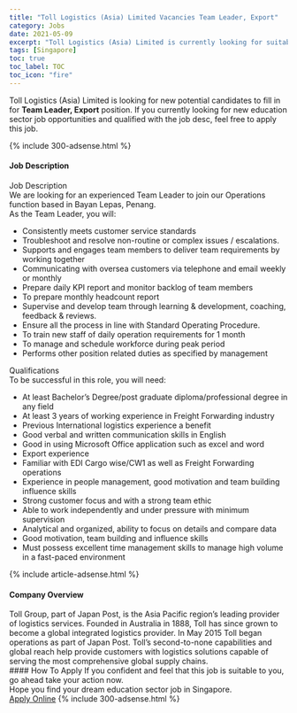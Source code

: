 ```yaml
---
title: "Toll Logistics (Asia) Limited Vacancies Team Leader, Export" 
category: Jobs 
date: 2021-05-09 
excerpt: "Toll Logistics (Asia) Limited is currently looking for suitable person to fill in the Team Leader, Export which positioned at Singapore" 
tags: [Singapore] 
toc: true 
toc_label: TOC 
toc_icon: "fire" 
--- 
```


<p>Toll Logistics (Asia) Limited is looking for new potential candidates to fill in for <b>Team Leader, Export</b> position. If you currently looking for new education sector job opportunities and qualified with the job desc, feel free to apply this job.
</p>{% include 300-adsense.html %} 
<div><div><h4>Job Description</h4></div><div><div><span><div><div>Job Description<br>We are looking for an experienced Team Leader to join our Operations function based in Bayan Lepas, Penang.<div>As the Team Leader, you will:</div><ul><li>Consistently meets customer service standards</li><li>Troubleshoot and resolve non-routine or complex issues / escalations.</li><li>Supports and engages team members to deliver team requirements by working together</li><li>Communicating with oversea customers via telephone and email weekly or monthly</li><li>Prepare daily KPI report and monitor backlog of team members</li><li>To prepare monthly headcount report</li><li>Supervise and develop team through learning &amp; development, coaching, feedback &amp; reviews.</li><li>Ensure all the process in line with Standard Operating Procedure.</li><li>To train new staff of daily operation requirements for 1 month</li><li>To manage and schedule workforce during peak period</li><li>Performs other position related duties as specified by management</li></ul></div><div>Qualifications<br>To be successful in this role, you will need:<ul><li>At least Bachelor&#8217;s Degree/post graduate diploma/professional degree in any field</li><li>At least 3 years of working experience in Freight Forwarding industry</li><li>Previous International logistics experience a benefit</li><li>Good verbal and written communication skills in English</li><li>Good in using Microsoft Office application such as excel and word</li><li>Export experience</li><li>Familiar with EDI Cargo wise/CW1 as well as Freight Forwarding operations</li><li>Experience in people management, good motivation and team building influence skills</li><li>Strong customer focus and with a strong team ethic</li><li>Able to work independently and under pressure with minimum supervision</li><li>Analytical and organized, ability to focus on details and compare data</li><li>Good motivation, team building and influence skills</li><li>Must possess excellent time management skills to manage high volume in a fast-paced environment</li></ul></div></div></span></div></div></div> 
{% include article-adsense.html %} 
<div><div><h4>Company Overview</h4></div><div><div><span><div><div>
	Toll Group, part of Japan Post, is the Asia Pacific region&#8217;s leading provider of logistics services. Founded in Australia in 1888, Toll has since grown to become a global integrated logistics provider. In May 2015 Toll began operations as part of Japan Post. Toll&#8217;s second-to-none capabilities and global reach help provide customers with logistics solutions capable of serving the most comprehensive global supply chains.</div></div></span></div></div></div> 
#### How To Apply 
If you confident and feel that this job is suitable to you, go ahead take your action now. <br/> 
Hope you find your dream education sector job in Singapore. <br/> 
<a href="https://www.jobstreet.com.my/en/job/team-leader-export-8526580/origin/sg?jobId=jobstreet-sg-job-8526580" class="btn btn--info" target="_blank" rel="nofollow noopenner">Apply Online</a> 
{% include 300-adsense.html %} 